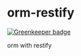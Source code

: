 orm-restify
===========

[![Greenkeeper badge](https://badges.greenkeeper.io/Gerhut/orm-restify.svg)](https://greenkeeper.io/)

orm with restify
